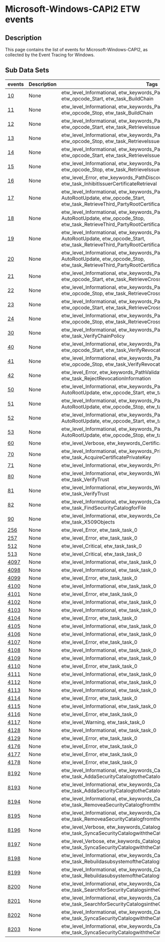 # Microsoft-Windows-CAPI2 ETW events

## Description
This page contains the list of events for Microsoft-Windows-CAPI2, as collected by the Event Tracing for Windows.

## Sub Data Sets
|events|Description|Tags|
|---|---|---|
|[10](events/event-10.md)|None|etw_level_Informational, etw_keywords_PathValidation PathDiscovery, etw_opcode_Start, etw_task_BuildChain|
|[11](events/event-11.md)|None|etw_level_Informational, etw_keywords_PathValidation PathDiscovery, etw_opcode_Stop, etw_task_BuildChain|
|[12](events/event-12.md)|None|etw_level_Informational, etw_keywords_PathDiscovery Cache, etw_opcode_Start, etw_task_RetrieveIssuerCertificatefromCache|
|[13](events/event-13.md)|None|etw_level_Informational, etw_keywords_PathDiscovery Cache, etw_opcode_Stop, etw_task_RetrieveIssuerCertificatefromCache|
|[14](events/event-14.md)|None|etw_level_Informational, etw_keywords_PathDiscovery Retrieval, etw_opcode_Start, etw_task_RetrieveIssuerCertificatefromNetwork|
|[15](events/event-15.md)|None|etw_level_Informational, etw_keywords_PathDiscovery Retrieval, etw_opcode_Stop, etw_task_RetrieveIssuerCertificatefromNetwork|
|[16](events/event-16.md)|None|etw_level_Error, etw_keywords_PathDiscovery Cache Retrieval, etw_task_InhibitIssuerCertificateRetrieval|
|[17](events/event-17.md)|None|etw_level_Informational, etw_keywords_PathDiscovery Cache AutoRootUpdate, etw_opcode_Start, etw_task_RetrieveThird_PartyRootCertificatefromCache|
|[18](events/event-18.md)|None|etw_level_Informational, etw_keywords_PathDiscovery Cache AutoRootUpdate, etw_opcode_Stop, etw_task_RetrieveThird_PartyRootCertificatefromCache|
|[19](events/event-19.md)|None|etw_level_Informational, etw_keywords_PathDiscovery Retrieval AutoRootUpdate, etw_opcode_Start, etw_task_RetrieveThird_PartyRootCertificatefromNetwork|
|[20](events/event-20.md)|None|etw_level_Informational, etw_keywords_PathDiscovery Retrieval AutoRootUpdate, etw_opcode_Stop, etw_task_RetrieveThird_PartyRootCertificatefromNetwork|
|[21](events/event-21.md)|None|etw_level_Informational, etw_keywords_PathDiscovery Cache, etw_opcode_Start, etw_task_RetrieveCrossCertificatefromCache|
|[22](events/event-22.md)|None|etw_level_Informational, etw_keywords_PathDiscovery Cache, etw_opcode_Stop, etw_task_RetrieveCrossCertificatefromCache|
|[23](events/event-23.md)|None|etw_level_Informational, etw_keywords_PathDiscovery Retrieval, etw_opcode_Start, etw_task_RetrieveCrossCertificatefromNetwork|
|[24](events/event-24.md)|None|etw_level_Informational, etw_keywords_PathDiscovery Retrieval, etw_opcode_Stop, etw_task_RetrieveCrossCertificatefromNetwork|
|[30](events/event-30.md)|None|etw_level_Informational, etw_keywords_PathValidation, etw_task_VerifyChainPolicy|
|[40](events/event-40.md)|None|etw_level_Informational, etw_keywords_PathValidation Revocation, etw_opcode_Start, etw_task_VerifyRevocation|
|[41](events/event-41.md)|None|etw_level_Informational, etw_keywords_PathValidation Revocation, etw_opcode_Stop, etw_task_VerifyRevocation|
|[42](events/event-42.md)|None|etw_level_Error, etw_keywords_PathValidation Revocation, etw_task_RejectRevocationInformation|
|[50](events/event-50.md)|None|etw_level_Informational, etw_keywords_PathDiscovery Revocation Cache AutoRootUpdate, etw_opcode_Start, etw_task_RetrieveObjectfromCache|
|[51](events/event-51.md)|None|etw_level_Informational, etw_keywords_PathDiscovery Revocation Cache AutoRootUpdate, etw_opcode_Stop, etw_task_RetrieveObjectfromCache|
|[52](events/event-52.md)|None|etw_level_Informational, etw_keywords_PathDiscovery Revocation Retrieval AutoRootUpdate, etw_opcode_Start, etw_task_RetrieveObjectfromNetwork|
|[53](events/event-53.md)|None|etw_level_Informational, etw_keywords_PathDiscovery Revocation Retrieval AutoRootUpdate, etw_opcode_Stop, etw_task_RetrieveObjectfromNetwork|
|[60](events/event-60.md)|None|etw_level_Verbose, etw_keywords_CertificateStore, etw_task_OpenStore|
|[70](events/event-70.md)|None|etw_level_Informational, etw_keywords_PrivateKey, etw_task_AcquireCertificatePrivateKey|
|[71](events/event-71.md)|None|etw_level_Informational, etw_keywords_PrivateKey, etw_task_SignCertificate|
|[80](events/event-80.md)|None|etw_level_Informational, etw_keywords_WinVerifyTrust, etw_opcode_Start, etw_task_VerifyTrust|
|[81](events/event-81.md)|None|etw_level_Informational, etw_keywords_WinVerifyTrust, etw_opcode_Stop, etw_task_VerifyTrust|
|[82](events/event-82.md)|None|etw_level_Informational, etw_keywords_Catalog, etw_task_FindSecurityCatalogforFile|
|[90](events/event-90.md)|None|etw_level_Informational, etw_keywords_CertificateDetails, etw_task_X509Objects|
|[256](events/event-256.md)|None|etw_level_Error, etw_task_task_0|
|[257](events/event-257.md)|None|etw_level_Error, etw_task_task_0|
|[512](events/event-512.md)|None|etw_level_Critical, etw_task_task_0|
|[513](events/event-513.md)|None|etw_level_Critical, etw_task_task_0|
|[4097](events/event-4097.md)|None|etw_level_Informational, etw_task_task_0|
|[4098](events/event-4098.md)|None|etw_level_Informational, etw_task_task_0|
|[4099](events/event-4099.md)|None|etw_level_Error, etw_task_task_0|
|[4100](events/event-4100.md)|None|etw_level_Informational, etw_task_task_0|
|[4101](events/event-4101.md)|None|etw_level_Error, etw_task_task_0|
|[4102](events/event-4102.md)|None|etw_level_Informational, etw_task_task_0|
|[4103](events/event-4103.md)|None|etw_level_Informational, etw_task_task_0|
|[4104](events/event-4104.md)|None|etw_level_Error, etw_task_task_0|
|[4105](events/event-4105.md)|None|etw_level_Informational, etw_task_task_0|
|[4106](events/event-4106.md)|None|etw_level_Informational, etw_task_task_0|
|[4107](events/event-4107.md)|None|etw_level_Error, etw_task_task_0|
|[4108](events/event-4108.md)|None|etw_level_Informational, etw_task_task_0|
|[4109](events/event-4109.md)|None|etw_level_Informational, etw_task_task_0|
|[4110](events/event-4110.md)|None|etw_level_Error, etw_task_task_0|
|[4111](events/event-4111.md)|None|etw_level_Informational, etw_task_task_0|
|[4112](events/event-4112.md)|None|etw_level_Informational, etw_task_task_0|
|[4113](events/event-4113.md)|None|etw_level_Informational, etw_task_task_0|
|[4114](events/event-4114.md)|None|etw_level_Error, etw_task_task_0|
|[4115](events/event-4115.md)|None|etw_level_Informational, etw_task_task_0|
|[4116](events/event-4116.md)|None|etw_level_Error, etw_task_task_0|
|[4117](events/event-4117.md)|None|etw_level_Warning, etw_task_task_0|
|[4128](events/event-4128.md)|None|etw_level_Informational, etw_task_task_0|
|[4129](events/event-4129.md)|None|etw_level_Error, etw_task_task_0|
|[4176](events/event-4176.md)|None|etw_level_Error, etw_task_task_0|
|[4177](events/event-4177.md)|None|etw_level_Error, etw_task_task_0|
|[4178](events/event-4178.md)|None|etw_level_Error, etw_task_task_0|
|[8192](events/event-8192.md)|None|etw_level_Informational, etw_keywords_Catalog, etw_opcode_Start, etw_task_AddaSecurityCatalogtotheCatalogDatabase|
|[8193](events/event-8193.md)|None|etw_level_Informational, etw_keywords_Catalog, etw_opcode_Stop, etw_task_AddaSecurityCatalogtotheCatalogDatabase|
|[8194](events/event-8194.md)|None|etw_level_Informational, etw_keywords_Catalog, etw_opcode_Start, etw_task_RemoveaSecurityCatalogfromtheCatalogDatabase|
|[8195](events/event-8195.md)|None|etw_level_Informational, etw_keywords_Catalog, etw_opcode_Stop, etw_task_RemoveaSecurityCatalogfromtheCatalogDatabase|
|[8196](events/event-8196.md)|None|etw_level_Verbose, etw_keywords_Catalog, etw_opcode_Start, etw_task_SyncaSecurityCatalogwiththeCatalogDatabase|
|[8197](events/event-8197.md)|None|etw_level_Verbose, etw_keywords_Catalog, etw_opcode_Stop, etw_task_SyncaSecurityCatalogwiththeCatalogDatabase|
|[8198](events/event-8198.md)|None|etw_level_Informational, etw_keywords_Catalog, etw_opcode_Start, etw_task_RebuildasubsystemoftheCatalogDatabase|
|[8199](events/event-8199.md)|None|etw_level_Informational, etw_keywords_Catalog, etw_opcode_Stop, etw_task_RebuildasubsystemoftheCatalogDatabase|
|[8200](events/event-8200.md)|None|etw_level_Informational, etw_keywords_Catalog, etw_opcode_Start, etw_task_SearchforSecurityCatalogsintheCatalogDatabasethatcontainthehash|
|[8201](events/event-8201.md)|None|etw_level_Informational, etw_keywords_Catalog, etw_opcode_Stop, etw_task_SearchforSecurityCatalogsintheCatalogDatabasethatcontainthehash|
|[8202](events/event-8202.md)|None|etw_level_Informational, etw_keywords_Catalog, etw_opcode_Start, etw_task_SyncaSecurityCatalogwiththeCatalogDatabase|
|[8203](events/event-8203.md)|None|etw_level_Informational, etw_keywords_Catalog, etw_opcode_Stop, etw_task_SyncaSecurityCatalogwiththeCatalogDatabase|
